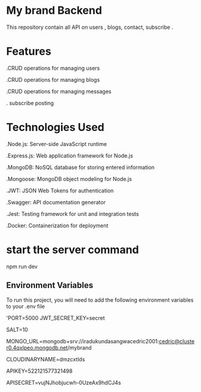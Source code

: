 
# My brand  Backend
This repository contain   all   API on users , blogs, contact, subscribe .

# Features

.CRUD operations for managing users

.CRUD operations for managing blogs

.CRUD operations for managing messages

. subscribe posting 

#  Technologies Used

.Node.js: Server-side JavaScript runtime

.Express.js: Web application framework for Node.js

.MongoDB: NoSQL database for storing entered information

.Mongoose: MongoDB object modeling for Node.js

.JWT: JSON Web Tokens for authentication

.Swagger: API documentation generator

.Jest: Testing framework for unit and integration tests

.Docker: Containerization for deployment

#  start the server command

npm run dev


## Environment Variables

To run this project, you will need to add the following environment variables to your .env file

'PORT=5000
JWT_SECRET_KEY=secret

SALT=10

MONGO_URL=mongodb+srv://iradukundasangwacedric2001:cedric@cluster0.4qxlpeo.mongodb.net/mybrand

CLOUDINARYNAME=dmzcxtlds

APIKEY=522121577321498

APISECRET=vujNJhobjucwh-0UzeAx9hdCJ4s


